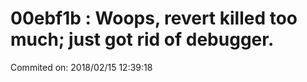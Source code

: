 # 00ebf1b : Woops, revert killed too much; just got rid of debugger.

Commited on: 2018/02/15 12:39:18

